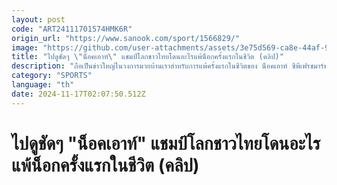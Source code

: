 ```yaml
---
layout: post
code: "ART24111701574HMK6R"
origin_url: "https://www.sanook.com/sport/1566829/"
image: "https://github.com/user-attachments/assets/3e75d569-ca8e-44af-9e60-17b1464721ba"
title: "ไปดูชัดๆ \"น็อคเอาท์\" แชมป์โลกชาวไทยโดนอะไรแพ้น็อกครั้งแรกในชีวิต (คลิป)"
description: "ถือเป็นข่าวใหญ่ในวงการมวยบ้านเราสำหรับการแพ้ครั้งแรกในชีวิตของ น็อคเอาท์ ซีพีเฟรชมาร์ท กำปั้นชาวไทย ที่กลายเป็นอดีตแชมป์สมาคมมวยโลก (WBA) เรียบร้อย"
category: "SPORTS"
language: "th"
date: 2024-11-17T02:07:50.512Z
---
```


# ไปดูชัดๆ "น็อคเอาท์" แชมป์โลกชาวไทยโดนอะไรแพ้น็อกครั้งแรกในชีวิต (คลิป)
